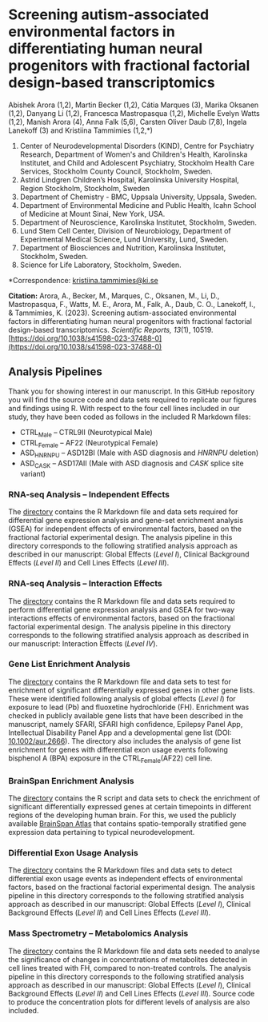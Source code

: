 # Screening autism-associated environmental factors in differentiating human neural progenitors with fractional factorial design-based transcriptomics
Abishek Arora (1,2), Martin Becker (1,2), Cátia Marques (3), Marika Oksanen (1,2), Danyang Li (1,2), Francesca Mastropasqua (1,2), Michelle Evelyn Watts (1,2), Manish Arora (4), Anna Falk (5,6), Carsten Oliver Daub (7,8), Ingela Lanekoff (3) and Kristiina Tammimies (1,2,*)

1.	Center of Neurodevelopmental Disorders (KIND), Centre for Psychiatry Research, Department of Women's and Children's Health, Karolinska Institutet, and Child and Adolescent Psychiatry, Stockholm Health Care Services, Stockholm County Council, Stockholm, Sweden.
2.	Astrid Lindgren Children’s Hospital, Karolinska University Hospital, Region Stockholm, Stockholm, Sweden 
3.	Department of Chemistry - BMC, Uppsala University, Uppsala, Sweden. 
4.	Department of Environmental Medicine and Public Health, Icahn School of Medicine at Mount Sinai, New York, USA. 
5.	Department of Neuroscience, Karolinska Institutet, Stockholm, Sweden. 
6.	Lund Stem Cell Center, Division of Neurobiology, Department of Experimental Medical Science, Lund University, Lund, Sweden. 
7.	Department of Biosciences and Nutrition, Karolinska Institutet, Stockholm, Sweden. 
8.	Science for Life Laboratory, Stockholm, Sweden.

*Correspondence: [kristiina.tammimies@ki.se](mailto:kristiina.tammimies@ki.se)

**Citation:** Arora, A., Becker, M., Marques, C., Oksanen, M., Li, D., Mastropasqua, F., Watts, M. E., Arora, M., Falk, A., Daub, C. O., Lanekoff, I., & Tammimies, K. (2023). Screening autism-associated environmental factors in differentiating human neural progenitors with fractional factorial design-based transcriptomics. *Scientific Reports, 13*(1), 10519. [https://doi.org/10.1038/s41598-023-37488-0](https://doi.org/10.1038/s41598-023-37488-0)

## Analysis Pipelines

Thank you for showing interest in our manuscript. In this GitHub repository you will find the source code and data sets required to replicate our figures and findings using R. With respect to the four cell lines included in our study, they have been coded as follows in the included R Markdown files:

- CTRL<sub>Male</sub> – CTRL9II (Neurotypical Male)
- CTRL<sub>Female</sub> – AF22 (Neurotypical Female)
- ASD<sub>HNRNPU</sub> – ASD12BI (Male with ASD diagnosis and *HNRNPU* deletion)
- ASD<sub>CASK</sub> – ASD17AII (Male with ASD diagnosis and *CASK* splice site variant)

### RNA-seq Analysis – Independent Effects

The [directory](RNAseq_Analysis_Levels_I_II_III) contains the R Markdown file and data sets required for differential gene expression analysis and gene-set enrichment analysis (GSEA) for independent effects of environmental factors, based on the fractional factorial experimental design. The analysis pipeline in this directory corresponds to the following stratified analysis approach as described in our manuscript: Global Effects (*Level I*), Clinical Background Effects (*Level II*) and Cell Lines Effects (*Level III*).

### RNA-seq Analysis – Interaction Effects
The [directory](RNAseq_Analysis_Level_IV) contains the R Markdown file and data sets required to perform differential gene expression analysis and GSEA for two-way interactions effects of environmental factors, based on the fractional factorial experimental design. The analysis pipeline in this directory corresponds to the following stratified analysis approach as described in our manuscript: Interaction Effects (*Level IV*).

### Gene List Enrichment Analysis
The [directory](Gene_List_Enrichment) contains the R Markdown file and data sets to test for enrichment of significant differentially expressed genes in other gene lists. These were identified following analysis of global effects (*Level I*) for exposure to lead (Pb) and fluoxetine hydrochloride (FH). Enrichment was checked in publicly available gene lists that have been described in the manuscript, namely SFARI, SFARI high confidence, Epilepsy Panel App, Intellectual Disability Panel App and a developmental gene list (DOI: [10.1002/aur.2666](https://doi.org/10.1002/aur.2666)). The directory also includes the analysis of gene list enrichment for genes with differential exon usage events following bisphenol A (BPA) exposure in the CTRL<sub>Female</sub>(AF22) cell line.

### BrainSpan Enrichment Analysis
The [directory](BrainSpan_Analysis) contains the R script and data sets to check the enrichment of significant differentially expressed genes at certain timepoints in different regions of the developing human brain. For this, we used the publicly available [BrainSpan Atlas](https://www.brainspan.org) that contains spatio-temporally stratified gene expression data pertaining to typical neurodevelopment.

### Differential Exon Usage Analysis
The [directory](DEU_Analysis) contains the R Markdown files and data sets to detect differential exon usage events as independent effects of environmental factors, based on the fractional factorial experimental design. The analysis pipeline in this directory corresponds to the following stratified analysis approach as described in our manuscript: Global Effects (*Level I*), Clinical Background Effects (*Level II*) and Cell Lines Effects (*Level III*).

### Mass Spectrometry – Metabolomics Analysis
The [directory](Metabolomics_Analysis) contains the R Markdown file and data sets needed to analyse the significance of changes in concentrations of metabolites detected in cell lines treated with FH, compared to non-treated controls. The analysis pipeline in this directory corresponds to the following stratified analysis approach as described in our manuscript: Global Effects (*Level I*), Clinical Background Effects (*Level II*) and Cell Lines Effects (*Level III*). Source code to produce the concentration plots for different levels of analysis are also included.
